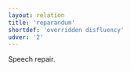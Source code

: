 ```yaml
---
layout: relation
title: 'reparandum'
shortdef: 'overridden disfluency'
udver: '2'
---
```


Speech repair.

